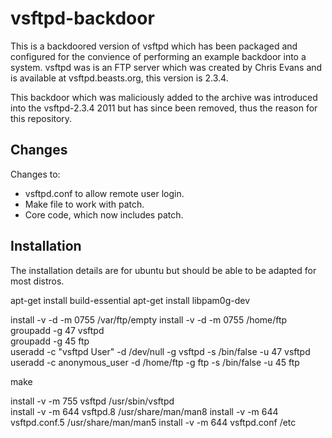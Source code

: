 # vsftpd-backdoor

This is a backdoored version of vsftpd which has been packaged and configured for the convience of performing an example backdoor into a system.
vsftpd was is an FTP server which was created by Chris Evans and is available at vsftpd.beasts.org, this version is 2.3.4.

This backdoor which was maliciously added to the archive was introduced into the vsftpd-2.3.4 2011 
but has since been removed, thus the reason for this repository. 

## Changes
Changes to:
* vsftpd.conf to allow remote user login.
* Make file to work with patch.
* Core code, which now includes patch.

## Installation
The installation details are for ubuntu but should be able to be adapted for most distros.

apt-get install build-essential
apt-get install libpam0g-dev


install -v -d -m 0755 /var/ftp/empty 
install -v -d -m 0755 /home/ftp      
groupadd -g 47 vsftpd                
groupadd -g 45 ftp                   
useradd -c "vsftpd User"  -d /dev/null -g vsftpd -s /bin/false -u 47 vsftpd 
useradd -c anonymous_user -d /home/ftp -g ftp    -s /bin/false -u 45 ftp

make

install -v -m 755 vsftpd        /usr/sbin/vsftpd    
install -v -m 644 vsftpd.8      /usr/share/man/man8 
install -v -m 644 vsftpd.conf.5 /usr/share/man/man5 
install -v -m 644 vsftpd.conf   /etc
